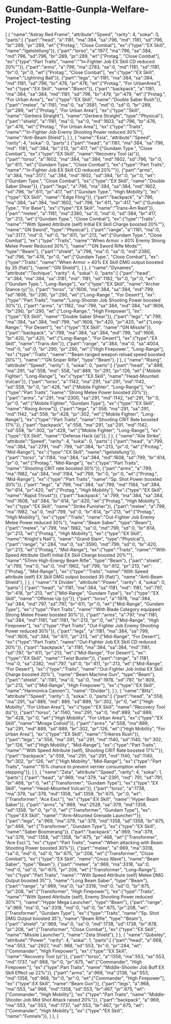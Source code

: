 # Gundam-Battle-Gunpla-Welfare-Project-testing
[
	{
		"name":"Astray Red Frame",
		"attribute":"Speed",
		"rarity": 4,
		"sokai": 0,
		"parts":[
			{"part":"head", "a":1181, "ma":384, "sa":796, "md": 1181, "sd":796, "br":289, "pr":289, "wt":["Protag.", "Close Combat"], "ex":{"type":"EX Skill", "name":"Igelstellung"}},
			{"part":"torso", "a":1977, "ma":796, "sa":384, "md":796, "sd":796, "br":289, "pr":289, "wt":["Protag.", "Close Combat"], "ex":{"type":"Part Traits", "name":""In-Fighter Job EX Skill CD reduced 20%""}},
			{"part":"arms", "a":796, "ma":2783, "sa":0, "md":1181, "sd":1181, "br":0, "pr":0, "wt":["Protag.", "Close Combat"], "ex":{"type":"EX Skill", "name":"Lightning Ball"}},
			{"part":"legs", "a":1181, "ma":384, "sa":384, "md":1181, "sd":796, "br":476, "pr":476, "wt":["Protag.", "For UrbanArea"], "ex":{"type":"EX Skill", "name":"Bisect"}},
			{"part":"backpack", "a":1181, "ma":384, "sa":384, "md":1181, "sd":796, "br":479, "pr":479, "wt":["Protag.", "For Urban Area"], "ex":{"type":"EX Skill", "name":"Double Saber Rush"}},
			{"part":"melee", "a":1181, "ma":0, "sa":3581, "md":0, "sd":0, "br":289, "pr":289, "wt":["Protag.", "For Urban Area"], "ex":{"type":"Skill", "name":"Gerbera Straight"}, "name":"Gerbera Straight", "type":"Physical"},
			{"part":"shield", "a":1181, "ma":0, "sa":0, "md":1603, "sd":796, "br":476, "pr":476, "wt":["Protag.", "For Urban Area"], "ex":{"type":"Traits", "name":""In-Fighter Job Enemy Shooting Power reduced 30%""}, "name":"Anti-Beam Shield"},
		]
	},
	{
		"name":"Exia",
		"attribute":"Speed",
		"rarity": 4,
		"sokai": 0,
		"parts":[
			{"part":"head", "a":1181, "ma":384, "sa":796, "md": 1181, "sd":384, "br":213, "pr":417, "wt":["Gundam Type.", "Close Combat"], "ex":{"type":"EX Skill", "name":"Recovery Tool (a)"}},
			{"part":"torso", "a":1602, "ma":384, "sa":384, "md":1602, "sd":796, "br":0, "pr":611, "wt":["Gundam Type.", "Close Combat"], "ex":{"type":"Part Traits", "name":""In-Fighter Job EX Skill CD reduced 20%""}},
			{"part":"arms", "a":384, "ma":3177, "sa":384, "md":1602, "sd":384, "br":0, "pr":0, "wt":["Gundam Type.", "Close Combat"], "ex":{"type":"EX Skill", "name":"Double Saber Shear"}},
			{"part":"legs", "a":796, "ma":384, "sa":384, "md":1602, "sd":796, "br":611, "pr":417, "wt":["Gundam Type.", "High Mobility"], "ex":{"type":"EX Skill", "name":"Edge Fling"}},
			{"part":"backpack", "a":796, "ma":384, "sa":384, "md":1602, "sd":796, "br":611, "pr":417, "wt":["Gundam Type.", "For Base"], "ex":{"type":"EX Skill", "name":"Trans-Am Raid"}},
			{"part":"melee", "a":1181, "ma":2380, "sa":0, "md":0, "sd":384, "br":417, "pr":213, "wt":["Gundam Type.", "Close Combat"], "ex":{"type":"Traits", "name":""With Speed Attribute (self) Initial EX Skill Charge boosted 20%""}, "name":"GN Sword", "type":"Physical"},
			{"part":"range", "a":1181, "ma":0, "sa":3177, "md":0, "sd":0, "br":611, "pr":213, "wt":["Gundam Type.", "Close Combat"], "ex":{"type":"Traits", "name":"When Armor > 40% Enemy Strong Melee Power Reduced 30%"}, "name":""GN Sword
Rifle Mode"", "type":"Beam"},
			{"part":"shield", "a":796, "ma":0, "sa":0, "md":2380, "sd":796, "br":476, "pr":0, "wt":["Gundam Type.", "Close Combat"], "ex":{"type":"Traits", "name":"When Armor > 40% EX Skill DMG output boosted by 35 (flat)"}, "name":"GN Shield"},
		]
	}, 
	{
		"name":"Dynames",
		"attribute":"Techique",
		"rarity": 4,
		"sokai": 0,
		"parts":[
			{"part":"head", "a":384, "ma":384, "sa":3181, "md": 1181, "sd":1182, "br":0, "pr":0, "wt":["Gundam Type.", "Long-Range"], "ex":{"type":"EX Skill", "name":"Archer Stance (y)"}},
			{"part":"torso", "a":1606, "ma":384, "sa":384, "md":799, "sd":1606, "br":290, "pr":290, "wt":["Long-Range.", "For Desert"], "ex":{"type":"Part Traits", "name":"Long-Shooter Job Shooting Power boosted 30%"}},
			{"part":"arms", "a":1182, "ma":799, "sa":384, "md":384, "sd":1606, "br":290, "pr":290, "wt":["Long-Range.", "High Firepower"], "ex":{"type":"EX Skill", "name":"Double Saber Shear"}},
			{"part":"legs", "a":799, "ma":384, "sa":384, "md":799, "sd":1606, "br":420, "pr":420, "wt":["Long-Range.", "For Desert"], "ex":{"type":"EX Skill", "name":"GN Missile"}},
			{"part":"backpack", "a":799, "ma":384, "sa":384, "md":799, "sd":1606, "br":420, "pr":420, "wt":["Long-Range.", "For Desert"], "ex":{"type":"EX Skill", "name":"Trans-Am"}},
			{"part":"range", "a":384, "ma":0, "sa":4004, "md":0, "sd":0, "br":290, "pr":290, "wt":["High Firepower.", "Long-Range"], "ex":{"type":"Traits", "name":""Beam ranged weapon reload speed boosted 20%""}, "name":""GN Sniper Rifle", "type":"Beam"},
		]
	}, 
	{
		"name":"Rising",
		"attribute":"Speed",
		"rarity": 3,
		"sokai": 0,
		"parts":[
			{"part":"head", "a":889, "ma":291, "sa":558, "md": 558, "sd":889, "br":291, "pr":126, "wt":["Mobile Fighter", "Long-Range"], "ex":{"type":"EX Skill", "name":"Head-Mounted Vulcan"}},
			{"part":"torso", "a":1142, "ma":291, "sa":291, "md":1142, "sd":558, "br":0, "pr":428, "wt":["Mobile Fighter", "Long-Range"], "ex":{"type":"Part Traits", "name":"Strong Melee Power boosted 20%"}},
			{"part":"arms", "a":291, "ma":2300, "sa":291, "md":1142, "sd":291, "br":0, "pr":0, "wt":["Mobile Fighter", "Gundam Type"], "ex":{"type":"EX Skill", "name":"Rising Arrow"}},
			{"part":"legs", "a":558, "ma":291, "sa":291, "md":1142, "sd":558, "br":428, "pr":302, "wt":["Mobile Fighter", "Long-Range"], "ex":{"type":"Part Traits", "name":"Shooting CRIT Rate boosted 17%"}},
			{"part":"backpack", "a":558, "ma":291, "sa":291, "md":1142, "sd":558, "br":302, "pr":428, "wt":["Mobile Fighter", "Long-Range"], "ex":{"type":"EX Skill", "name":"Defense Hack (a)"}},
		]
	}, 
	{
		"name":"Aile Strike",
		"attribute":"Speed",
		"rarity": 4,
		"sokai": 0,
		"parts":[
			{"part":"head", "a":799, "ma":384, "sa":2791, "md": 799, "sd":384, "br":213, "pr":0, "wt":["Protag.", "Mid-Range"], "ex":{"type":"EX Skill", "name":"Igelstellung"}},
			{"part":"torso", "a":1184, "ma":384, "sa":384, "md":1608, "sd":799, "br":614, "pr":0, "wt":["Protag.", "Mid-Range"], "ex":{"type":"Part Traits", "name":"Shooting CRIT rate boosted 30%"}},
			{"part":"arms", "a":799, "ma":1982, "sa":384, "md":1184, "sd":799, "br":0, "pr":0, "wt":["Protag.", "Mid-Range"], "ex":{"type":"Part Traits", "name":"Sp. Shot Power boosted 30%"}},
			{"part":"legs", "a":799, "ma":384, "sa":799, "md":1184, "sd":384, "br":614, "pr":420, "wt":["Protag.", "High Mobility"], "ex":{"type":"EX Skill", "name":"Rapid Thrust"}},
			{"part":"backpack", "a":799, "ma":384, "sa":384, "md":1608, "sd":384, "br":614, "pr":420, "wt":["Protag.", "High Mobility"], "ex":{"type":"EX Skill", "name":"Strike Punisher"}},
			{"part":"melee", "a":799, "ma":1982, "sa":0, "md":799, "sd":0, "br":614, "pr":213, "wt":["Protag.", "High Mobility"], "ex":{"type":"Traits", "name":"Out-Fighter Job Enemy Melee Power reduced 30%"}, "name":"Beam Saber", "type":"Beam"},
			{"part":"melee", "a":799, "ma":1982, "sa":0, "md":799, "sd":0, "br":614, "pr":213, "wt":["Protag.", "High Mobility"], "ex":{"type":"EX Skill", "name":"Knight's Nail"}, "name":"Grand Slam", "type":"Physical"},
			{"part":"range", "a":284, "ma":0, "sa":3590, "md":799, "sd":0, "br":420, "pr":213, "wt":["Protag.", "Mid-Range"], "ex":{"type":"Traits", "name":""With Speed Attribute (Self) Initial EX Skill Charge boosted 20%""}, "name":"57mm High-Energy Beam Rifle", "type":"Beam"},
			{"part":"shield", "a":799, "ma":0, "sa":0, "md":1982, "sd":799, "br":812, "pr":213, "wt":["Protag.", "Mid-Range"], "ex":{"type":"Traits", "name":"With Speed attribute (self) EX Skill DMG output boosted 35 (flat)"}, "name":"Anti-Beam Shield"},
		]
	}, 
	{
		"name":"X Divider",
		"attribute":"Power",
		"rarity": 4,
		"sokai": 0,
		"parts":[
			{"part":"head", "a":1181, "ma":384, "sa":1181, "md": 1181, "sd":797, "br":418, "pr":213, "wt":["Mid-Range", "Gundam Type"], "ex":{"type":"EX Skill", "name":"Offense Up (y)"}},
			{"part":"torso", "a":1978, "ma":384, "sa":384, "md":797, "sd":797, "br":611, "pr":0, "wt":["Mid-Range", "Gundam Type"], "ex":{"type":"Part Traits", "name":"With Blade Category equipped Strong Melee Power boosted 30%"}},
			{"part":"arms", "a":797, "ma":1181, "sa":384, "md":1181, "sd":1181, "br":213, "pr":0, "wt":["Mid-Range", "High Firepower"], "ex":{"type":"Part Traits", "Out-Fighter Job Enemy Shooting Power reduced 30%"}},
			{"part":"legs", "a":1181, "ma":384, "sa":799, "md":1605, "sd":384, "br":611, "pr":213, "wt":["Mid-Range", "For Desert"], "ex":{"type":"Part Traits", "name":"Out-Fighter Job EX Skill CD reduced 20%"}},
			{"part":"backpack", "a":1181, "ma":384, "sa":384, "md":1181, "sd":797, "br":611, "pr":213, "wt":["Mid-Range", "For Desert"], "ex":{"type":"EX Skill", "name":"Twist Buster"}},
			{"part":"range", "a":1181, "ma":0, "sa":2382, "md":797, "sd":0, "br":611, "pr":213, "wt":["Mid-Range", "For Desert"], "ex":{"type":"Traits", "name":"Out-Fighter Job Initial EX Skill Charge boosted 20%"}, "name":"Beam Machine Gun", "type":"Beam"},
			{"part":"shield", "a":1181, "ma":0, "sa":0, "md":1978, "sd":797, "br":809, "pr":213, "wt":["Mid-Range", "High Firepower"], "ex":{"type":"EX Skill", "name":"Harmonica Cannon"}, "name":"Divider"},
		]
	}, 
	{
		"name":"Blitz",
		"attribute":"Speed",
		"rarity": 3,
		"sokai": 0,
		"parts":[
			{"part":"head", "a":558, "ma":291, "sa":889, "md": 889, "sd":889, "br":302, "pr":0, "wt":["High Mobility", "For Urban Area"], "ex":{"type":"EX Skill", "name":"Recovery Tool (b)"}},
			{"part":"torso", "a":1140, "ma":291, "sa":0, "md":889, "sd":889, "br":428, "pr":0, "wt":["High Mobility", "For Urban Area"], "ex":{"type":"EX Skill", "name":"Mirage Colloid"}},
			{"part":"arms", "a":558, "ma":889, "sa":291, "md":889, "sd":889, "br":302, "pr":126, "wt":["High Mobility", "For Urban Area"], "ex":{"type":"EX Skill", "name":"Trikeros Rush"}},
			{"part":"legs", "a":558, "ma":291, "sa":291, "md":1140, "sd":1140, "br":302, "pr":126, "wt":["High Mobility", "Mid-Range"], "ex":{"type":"Part Traits", "name":""With Speed Attribute (self), Shooting CRIT Rate boosted 17%""}},
			{"part":"backpack", "a":558, "ma":291, "sa":291, "md":1140, "sd":1140, "br":302, "pr":126, "wt":["High Mobility", "Mid-Range"], "ex":{"type":"Part Traits", "name":"15% chance to prevent vernier consumption when stepping"}},
		]
	},
	{
		"name":"Zeta",
		"attribute":"Speed",
		"rarity": 4,
		"sokai": 1,
		"parts":[
			{"part":"head", "a":969, "ma":379, "sa":2391, "md": 791, "sd":791, "br":468, "pr":0, "wt":["Transformer", "Gundam Type"], "ex":{"type":"EX Skill", "name":"Head-Mounted Vulcan"}},
			{"part":"torso", "a":1738, "ma":379, "sa":379, "md":1358, "sd":1358, "br":675, "pr":0, "wt":["Transformer", "Ace Excl."], "ex":{"type":EX Skill", "name":"Hyper Beam Saber"}},
			{"part":"arms", "a":969, "ma":2528, "sa":379, "md":1358, "sd":1358, "br":0, "pr":0, "wt":["Transformer", "Gundam Type"], "ex":{"type":EX Skill", "name":""Arm-Mounted Grenade Launcher""}},
			{"part":"legs", "a":969, "ma":379, "sa":379, "md":1358, "sd":1358, "br":675, "pr":468, "wt":["Transformer", "Gundam Type"], "ex":{"type":"EX Skill", "name":"Saber Boomerang"}},
			{"part":"backpack", "a":969, "ma":379, "sa":379, "md":1358, "sd":1358, "br":675, "pr":468, "wt":["Transformer", "Ace Excl."], "ex":{"type":"Part Traits", "name":"When attacking with Beam Shooting Power boosted 30%"}},
			{"part":"melee", "a":969, "ma":3318, "sa":0, "md":0, "sd":0, "br":675, "pr":208, "wt":["Transformer", "Close Combat"], "ex":{"type":"EX Skill", "name":"Cross Wave"}, "name":"Beam Saber", "type":"Beam"},
			{"part":"melee", "a":969, "ma":3318, "sa":0, "md":0, "sd":0, "br":675, "pr":208, "wt":["Transformer", "Long-Range"], "ex":{"type":"Part Traits", "name":""With Speed Attribute (self) Melee DMG Output boosted 35""}, "name":"Long Beam Saber", "type":"Beam"},
			{"part":"range", "a":969, "ma":0, "sa":3318, "md":0, "sd":0, "br":675, "pr":208, "wt":["Transformer", "High Firepower"], "ex":{"type":"Traits", "name":""With Speed Attribute (self), Enemy Shooting Power reduced 30%""}, "name":"Hyper Mega Launcher", "type":"Beam"},
			{"part":"range", "a":969, "ma":0, "sa":3318, "md":0, "sd":0, "br":675, "pr":208, "wt":["Transformer", "Gundam Type"], "ex":{"type":"Traits", "name":"Sp. Shot DMG Output boosted 35"}, "name":"Beam Rifle", "type":"Beam"},
			{"part":"shield", "a":969, "ma":0, "sa":0, "md":1738, "sd":1738, "br":878, "pr":208, "wt":["Transformer", "Close Combat"], "ex":{"type":"EX Skill", "name":"Missile Launcher"}, "name":"Zeta Shield"},
		]
	}, 
	{
		"name":"Qubeley",
		"attribute":"Power",
		"rarity": 4,
		"sokai": 1,
		"parts":[
			{"part":"head", "a":968, "ma":553, "sa":2927, "md": 968, "sd":553, "br":0, "pr":284, "wt":["Commander", "High Firepower"], "ex":{"type":"EX Skill", "name":"Recovery Tool (y)"}},
			{"part":"torso", "a":1358, "ma":553, "sa":553, "md":1737, "sd":968, "br":0, "pr":675, "wt":["Commander", "High Firepower."], "ex":{"type":Part Traits", "name":"Middle-Shooter Job Buff EX Skill Effect up 22%"}},
			{"part":"arms", "a":968, "ma":2138, "sa":553, "md":1358, "sd":968, "br":0, "pr":0, "wt":["Commander", "High Firepower"], "ex":{"type":EX Skill", "name":"Beam Gun"}},
			{"part":"legs", "a":968, "ma":553, "sa":968, "md":1358, "sd":553, "br":467, "pr":675, "wt":["Commander", "High Mobility"], "ex":{"type":"Part Traits", "name":"Middle-Shooter Job Mid Shot Attack raised 20%"}},
			{"part":"backpack", "a":969, "ma":553, "sa":553, "md":1737, "sd":553, "br":467, "pr":675, "wt":["Commander", "High Mobility"], "ex":{"type":"EX Skill", "name":"Funnels"}},
		]
	}, 
  ]
